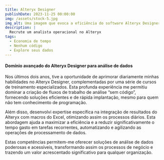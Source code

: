 ```yaml
---
title: Alteryx Designer
publishDate: 2023-11-25 00:00:00
img: /assets/stock-5.jpg
img_alt: Uma imagem que evoca a eficiência do software Alteryx Designer
description: |
  Recrute um analista operacional no Alteryx
tags:
  - Economia de tempo
  - Nenhum código
  - Explore seus dados
---
```


#### Domínio avançado do Alteryx Designer para análise de dados

Nos últimos dois anos, tive a oportunidade de aprimorar diariamente minhas habilidades no Alteryx Designer, complementadas por uma série de cursos de treinamento especializados. Esta profunda experiência me permitiu dominar a criação de fluxos de trabalho de análise “sem código”, fornecendo soluções eficientes e de rápida implantação, mesmo para quem não tem conhecimento de programação.

Além disso, desenvolvi expertise específica na integração de resultados do Alteryx com macros do Excel, otimizando assim os processos diários. Esta abordagem ajuda a maximizar a eficiência e a reduzir significativamente o tempo gasto em tarefas recorrentes, automatizando e agilizando as operações de processamento de dados.

Estas competências permitem-me oferecer soluções de análise de dados poderosas e acessíveis, transformando assim os processos de negócio e trazendo um valor acrescentado significativo para qualquer organização.